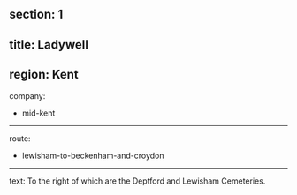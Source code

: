 section: 1
----
title: Ladywell
----
region: Kent
----
company:
- mid-kent
----
route:
- lewisham-to-beckenham-and-croydon
----
text: To the right of which are the Deptford and Lewisham Cemeteries.
